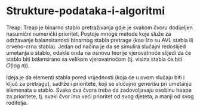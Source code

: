 # Strukture-podataka-i-algoritmi
Treap:
Treap je binarno stablo pretraživanja gdje je svakom čvoru dodijeljen nasumični numerički prioritet.
Postoje mnoge metode koje služe za održavanje balansiranosti binarnog stabla pretrage (kao što su AVL stabla ili crveno-crna stabla). Jedan od načina je da se simulira slučajni redoslijed umetanja u stablo, odakle onda na osnovu teorije vjerovatnoće slijedi da će stablo biti balansirano sa velikom vjerovatnoćom (tj. visina stabla će biti 𝑂(log 𝑛)). 

Ideja je da elementi stabla pored vrijednosti (koja će u ovom slučaju biti i ključ za pretragu), sadrže i prioritete, koji se slučajno generišu pri umetanju elemenata u stablo. Svaka dva čvora treba da zadovoljavaju osobinu heapa za prioritete, tj. svaki čvor ima veći prioritet od svog djeteta, a manji od svog roditelja.

